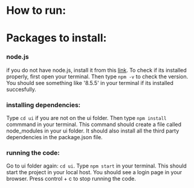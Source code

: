 # How to run:
# Packages to install:
### node.js
if you do not have node.js, install it from this [link](https://nodejs.org/en/).
To check if its installed properly, first open your terminal. Then  type  `npm -v` to check the version. 
You should see something like '8.5.5' in your terminal if its installed succesfully.

### installing dependencies:
Type `cd ui` if you are not on the ui folder.
Then type  `npm install` commmand in your terminal. This command should create a file called
node_modules in your ui folder. It should also install all the third party dependencies in the package.json file.

### running the code:
Go to ui folder again: `cd ui`.
Type `npm start` in your terminal. This should start the project in your local host.
You should see a login page in your browser.
Press control + c to stop running the  code.


